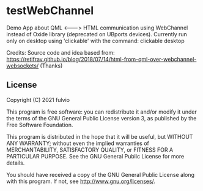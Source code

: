 # testWebChannel

Demo App about QML <---> HTML communication using WebChannel instead of Oxide library (deprecated on UBports devices).
Currently run only on desktop using 'clickable' with the command:
clickable desktop

Credits: Source code and idea based from: https://retifrav.github.io/blog/2018/07/14/html-from-qml-over-webchannel-websockets/  (Thanks)

## License

Copyright (C) 2021  fulvio

This program is free software: you can redistribute it and/or modify it under the terms of the GNU General Public License version 3, as published
by the Free Software Foundation.

This program is distributed in the hope that it will be useful, but WITHOUT ANY WARRANTY; without even the implied warranties of MERCHANTABILITY, SATISFACTORY QUALITY, or FITNESS FOR A PARTICULAR PURPOSE.  See the GNU General Public License for more details.

You should have received a copy of the GNU General Public License along with this program.  If not, see <http://www.gnu.org/licenses/>.
